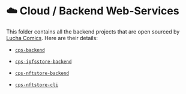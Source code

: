 # ☁️ Cloud / Backend Web-Services

This folder contains all the backend projects that are open sourced by [Lucha Comics](https://github.com/LuchaComics). Here are their details:

* [`cps-backend`](./cps-backend)

* [`cps-ipfsstore-backend`](./cps-ipfsstore-backend)

* [`cps-nftstore-backend`](./cps-nftstore-backend)

* [`cps-nftstore-cli`](./cps-nftstore-cli)
